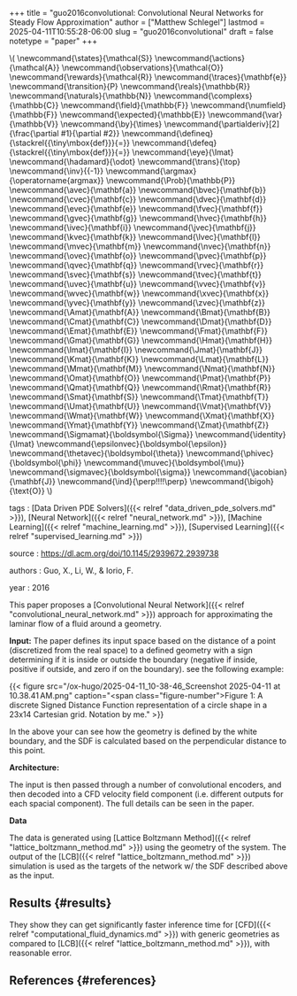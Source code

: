 +++
title = "guo2016convolutional: Convolutional Neural Networks for Steady Flow Approximation"
author = ["Matthew Schlegel"]
lastmod = 2025-04-11T10:55:28-06:00
slug = "guo2016convolutional"
draft = false
notetype = "paper"
+++

\\( \newcommand{\states}{\mathcal{S}}
\newcommand{\actions}{\mathcal{A}}
\newcommand{\observations}{\mathcal{O}}
\newcommand{\rewards}{\mathcal{R}}
\newcommand{\traces}{\mathbf{e}}
\newcommand{\transition}{P}
\newcommand{\reals}{\mathbb{R}}
\newcommand{\naturals}{\mathbb{N}}
\newcommand{\complexs}{\mathbb{C}}
\newcommand{\field}{\mathbb{F}}
\newcommand{\numfield}{\mathbb{F}}
\newcommand{\expected}{\mathbb{E}}
\newcommand{\var}{\mathbb{V}}
\newcommand{\by}{\times}
\newcommand{\partialderiv}[2]{\frac{\partial #1}{\partial #2}}
\newcommand{\defineq}{\stackrel{{\tiny\mbox{def}}}{=}}
\newcommand{\defeq}{\stackrel{{\tiny\mbox{def}}}{=}}
\newcommand{\eye}{\Imat}
\newcommand{\hadamard}{\odot}
\newcommand{\trans}{\top}
\newcommand{\inv}{{-1}}
\newcommand{\argmax}{\operatorname{argmax}}
\newcommand{\Prob}{\mathbb{P}}
\newcommand{\avec}{\mathbf{a}}
\newcommand{\bvec}{\mathbf{b}}
\newcommand{\cvec}{\mathbf{c}}
\newcommand{\dvec}{\mathbf{d}}
\newcommand{\evec}{\mathbf{e}}
\newcommand{\fvec}{\mathbf{f}}
\newcommand{\gvec}{\mathbf{g}}
\newcommand{\hvec}{\mathbf{h}}
\newcommand{\ivec}{\mathbf{i}}
\newcommand{\jvec}{\mathbf{j}}
\newcommand{\kvec}{\mathbf{k}}
\newcommand{\lvec}{\mathbf{l}}
\newcommand{\mvec}{\mathbf{m}}
\newcommand{\nvec}{\mathbf{n}}
\newcommand{\ovec}{\mathbf{o}}
\newcommand{\pvec}{\mathbf{p}}
\newcommand{\qvec}{\mathbf{q}}
\newcommand{\rvec}{\mathbf{r}}
\newcommand{\svec}{\mathbf{s}}
\newcommand{\tvec}{\mathbf{t}}
\newcommand{\uvec}{\mathbf{u}}
\newcommand{\vvec}{\mathbf{v}}
\newcommand{\wvec}{\mathbf{w}}
\newcommand{\xvec}{\mathbf{x}}
\newcommand{\yvec}{\mathbf{y}}
\newcommand{\zvec}{\mathbf{z}}
\newcommand{\Amat}{\mathbf{A}}
\newcommand{\Bmat}{\mathbf{B}}
\newcommand{\Cmat}{\mathbf{C}}
\newcommand{\Dmat}{\mathbf{D}}
\newcommand{\Emat}{\mathbf{E}}
\newcommand{\Fmat}{\mathbf{F}}
\newcommand{\Gmat}{\mathbf{G}}
\newcommand{\Hmat}{\mathbf{H}}
\newcommand{\Imat}{\mathbf{I}}
\newcommand{\Jmat}{\mathbf{J}}
\newcommand{\Kmat}{\mathbf{K}}
\newcommand{\Lmat}{\mathbf{L}}
\newcommand{\Mmat}{\mathbf{M}}
\newcommand{\Nmat}{\mathbf{N}}
\newcommand{\Omat}{\mathbf{O}}
\newcommand{\Pmat}{\mathbf{P}}
\newcommand{\Qmat}{\mathbf{Q}}
\newcommand{\Rmat}{\mathbf{R}}
\newcommand{\Smat}{\mathbf{S}}
\newcommand{\Tmat}{\mathbf{T}}
\newcommand{\Umat}{\mathbf{U}}
\newcommand{\Vmat}{\mathbf{V}}
\newcommand{\Wmat}{\mathbf{W}}
\newcommand{\Xmat}{\mathbf{X}}
\newcommand{\Ymat}{\mathbf{Y}}
\newcommand{\Zmat}{\mathbf{Z}}
\newcommand{\Sigmamat}{\boldsymbol{\Sigma}}
\newcommand{\identity}{\Imat}
\newcommand{\epsilonvec}{\boldsymbol{\epsilon}}
\newcommand{\thetavec}{\boldsymbol{\theta}}
\newcommand{\phivec}{\boldsymbol{\phi}}
\newcommand{\muvec}{\boldsymbol{\mu}}
\newcommand{\sigmavec}{\boldsymbol{\sigma}}
\newcommand{\jacobian}{\mathbf{J}}
\newcommand{\ind}{\perp\!\!\!\!\perp}
\newcommand{\bigoh}{\text{O}}
\\)

tags
: [Data Driven PDE Solvers]({{< relref "data_driven_pde_solvers.md" >}}), [Neural Network]({{< relref "neural_network.md" >}}), [Machine Learning]({{< relref "machine_learning.md" >}}), [Supervised Learning]({{< relref "supervised_learning.md" >}})

source
: <https://dl.acm.org/doi/10.1145/2939672.2939738>

authors
: Guo, X., Li, W., &amp; Iorio, F.

year
: 2016

This paper proposes a [Convolutional Neural Network]({{< relref "convolutional_neural_network.md" >}}) approach for approximating the laminar flow of a fluid around a geometry.

**Input:**
The paper defines its input space based on the distance of a point (discretized from the real space) to a defined geometry with a sign determining if it is inside or outside the boundary (negative if inside, positive if outside, and zero if on the boundary).
see the following example:

{{< figure src="/ox-hugo/2025-04-11_10-38-46_Screenshot 2025-04-11 at 10.38.41 AM.png" caption="<span class=\"figure-number\">Figure 1: </span>A discrete Signed Distance Function representation of a circle shape in a 23x14 Cartesian grid. Notation by me." >}}

In the above your can see how the geometry is defined by the white boundary, and the SDF is calculated based on the perpendicular distance to this point.

**Architecture:**

The input is then passed through a number of convolutional encoders, and then decoded into a CFD velocity field component (i.e. different outputs for each spacial component). The full details can be seen in the paper.

**Data**

The data is generated using [Lattice Boltzmann Method]({{< relref "lattice_boltzmann_method.md" >}}) using the geometry of the system. The output of the [LCB]({{< relref "lattice_boltzmann_method.md" >}}) simulation is used as the targets of the network w/ the SDF described above as the input.


## Results {#results}

They show they can get significantly faster inference time for [CFD]({{< relref "computational_fluid_dynamics.md" >}}) with generic geometries as compared to [LCB]({{< relref "lattice_boltzmann_method.md" >}}), with reasonable error.


## References {#references}



<style>.csl-entry{text-indent: -1.5em; margin-left: 1.5em;}</style><div class="csl-bib-body">
</div>
